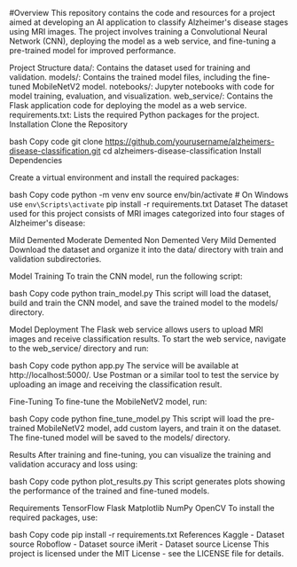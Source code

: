 #Overview
This repository contains the code and resources for a project aimed at developing an AI application to classify Alzheimer's disease stages using MRI images. The project involves training a Convolutional Neural Network (CNN), deploying the model as a web service, and fine-tuning a pre-trained model for improved performance.

Project Structure
data/: Contains the dataset used for training and validation.
models/: Contains the trained model files, including the fine-tuned MobileNetV2 model.
notebooks/: Jupyter notebooks with code for model training, evaluation, and visualization.
web_service/: Contains the Flask application code for deploying the model as a web service.
requirements.txt: Lists the required Python packages for the project.
Installation
Clone the Repository

bash
Copy code
git clone https://github.com/yourusername/alzheimers-disease-classification.git
cd alzheimers-disease-classification
Install Dependencies

Create a virtual environment and install the required packages:

bash
Copy code
python -m venv env
source env/bin/activate  # On Windows use `env\Scripts\activate`
pip install -r requirements.txt
Dataset
The dataset used for this project consists of MRI images categorized into four stages of Alzheimer's disease:

Mild Demented
Moderate Demented
Non Demented
Very Mild Demented
Download the dataset and organize it into the data/ directory with train and validation subdirectories.

Model Training
To train the CNN model, run the following script:

bash
Copy code
python train_model.py
This script will load the dataset, build and train the CNN model, and save the trained model to the models/ directory.

Model Deployment
The Flask web service allows users to upload MRI images and receive classification results. To start the web service, navigate to the web_service/ directory and run:

bash
Copy code
python app.py
The service will be available at http://localhost:5000/. Use Postman or a similar tool to test the service by uploading an image and receiving the classification result.

Fine-Tuning
To fine-tune the MobileNetV2 model, run:

bash
Copy code
python fine_tune_model.py
This script will load the pre-trained MobileNetV2 model, add custom layers, and train it on the dataset. The fine-tuned model will be saved to the models/ directory.

Results
After training and fine-tuning, you can visualize the training and validation accuracy and loss using:

bash
Copy code
python plot_results.py
This script generates plots showing the performance of the trained and fine-tuned models.

Requirements
TensorFlow
Flask
Matplotlib
NumPy
OpenCV
To install the required packages, use:

bash
Copy code
pip install -r requirements.txt
References
Kaggle - Dataset source
Roboflow - Dataset source
iMerit - Dataset source
License
This project is licensed under the MIT License - see the LICENSE file for details.
